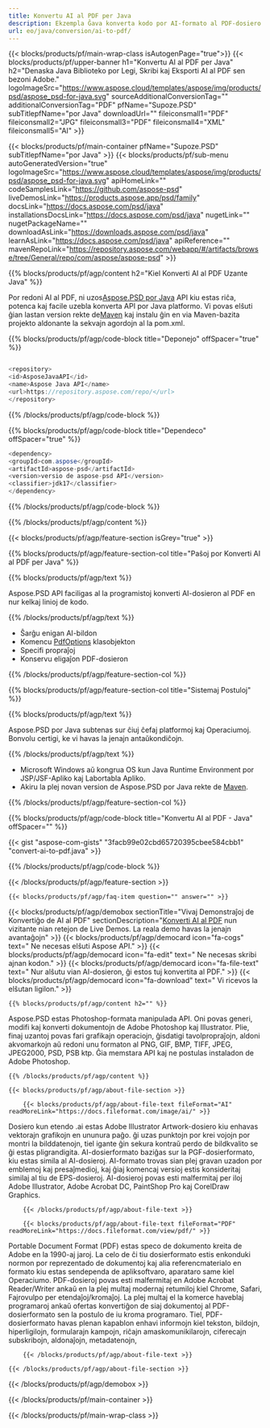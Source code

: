 ```yaml
---
title: Konvertu AI al PDF per Java
description: Ekzempla Ĝava konverta kodo por AI-formato al PDF-dosiero. Uzu ĉi tiun ekzemplan kodon por konverti AI al PDF en iu ajn retejo aŭ labortabla Java aplikaĵo.
url: eo/java/conversion/ai-to-pdf/
---
```


{{< blocks/products/pf/main-wrap-class isAutogenPage="true">}}
{{< blocks/products/pf/upper-banner h1="Konvertu AI al PDF per Java" h2="Denaska Java Biblioteko por Legi, Skribi kaj Eksporti AI al PDF sen bezoni Adobe." logoImageSrc="https://www.aspose.cloud/templates/aspose/img/products/psd/aspose_psd-for-java.svg" sourceAdditionalConversionTag="" additionalConversionTag="PDF" pfName="Supoze.PSD" subTitlepfName="por Java" downloadUrl="" fileiconsmall1="PDF" fileiconsmall2="JPG" fileiconsmall3="PDF" fileiconsmall4="XML" fileiconsmall5="AI" >}}

{{< blocks/products/pf/main-container pfName="Supoze.PSD" subTitlepfName="por Java" >}}
{{< blocks/products/pf/sub-menu autoGeneratedVersion="true" logoImageSrc="https://www.aspose.cloud/templates/aspose/img/products/psd/aspose_psd-for-java.svg" apiHomeLink="" codeSamplesLink="https://github.com/aspose-psd" liveDemosLink="https://products.aspose.app/psd/family" docsLink="https://docs.aspose.com/psd/java" installationsDocsLink="https://docs.aspose.com/psd/java" nugetLink="" nugetPackageName="" downloadAsLink="https://downloads.aspose.com/psd/java" learnAsLink="https://docs.aspose.com/psd/java" apiReference="" mavenRepoLink="https://repository.aspose.com/webapp/#/artifacts/browse/tree/General/repo/com/aspose/aspose-psd" >}}

{{% blocks/products/pf/agp/content h2="Kiel Konverti AI al PDF Uzante Java" %}}

Por redoni AI al PDF, ni uzos<a href="/psd/{{< lang-code >}}java">Aspose.PSD por Java</a> API kiu estas riĉa, potenca kaj facile uzebla konverta API por Java platformo. Vi povas elŝuti ĝian lastan version rekte de<a href="https://repository.aspose.com/webapp/#/artifacts/browse/tree/General/repo/com/aspose/aspose-psd">Maven</a> kaj instalu ĝin en via Maven-bazita projekto aldonante la sekvajn agordojn al la pom.xml.

{{% blocks/products/pf/agp/code-block title="Deponejo" offSpacer="true" %}}

```cs

<repository>
<id>AsposeJavaAPI</id>
<name>Aspose Java API</name>
<url>https://repository.aspose.com/repo/</url>
</repository>

```

{{% /blocks/products/pf/agp/code-block %}}

{{% blocks/products/pf/agp/code-block title="Dependeco" offSpacer="true" %}}

```cs
<dependency>
<groupId>com.aspose</groupId>
<artifactId>aspose-psd</artifactId>
<version>versio de aspose-psd API</version>
<classifier>jdk17</classifier>
</dependency>

```

{{% /blocks/products/pf/agp/code-block %}}

{{% /blocks/products/pf/agp/content %}}

{{< blocks/products/pf/agp/feature-section isGrey="true" >}}

{{% blocks/products/pf/agp/feature-section-col title="Paŝoj por Konverti AI al PDF per Java" %}}

{{% blocks/products/pf/agp/text %}}

 Aspose.PSD API faciligas al la programistoj konverti AI-dosieron al PDF en nur kelkaj linioj de kodo.

{{% /blocks/products/pf/agp/text %}}

- Ŝarĝu enigan AI-bildon
- Komencu [PdfOptions](https://apireference.aspose.com/psd/java/com.aspose.psd.imageoptions/pdfOptions) klasobjekton
- Specifi propraĵoj
- Konservu eligaĵon PDF-dosieron

{{% /blocks/products/pf/agp/feature-section-col %}}

{{% blocks/products/pf/agp/feature-section-col title="Sistemaj Postuloj" %}}

{{% blocks/products/pf/agp/text %}}

 Aspose.PSD por Java subtenas sur ĉiuj ĉefaj platformoj kaj Operaciumoj. Bonvolu certigi, ke vi havas la jenajn antaŭkondiĉojn.

{{% /blocks/products/pf/agp/text %}}

- Microsoft Windows aŭ kongrua OS kun Java Runtime Environment por JSP/JSF-Apliko kaj Labortabla Apliko.
- Akiru la plej novan version de Aspose.PSD por Java rekte de
 [Maven](https://repository.aspose.com/webapp/#/artifacts/browse/tree/General/repo/com/aspose/aspose-psd).

{{% /blocks/products/pf/agp/feature-section-col %}}

{{% blocks/products/pf/agp/code-block title="Konvertu AI al PDF - Java" offSpacer="" %}}

{{< gist "aspose-com-gists" "3facb99e02cbd65720395cbee584cbb1" "convert-ai-to-pdf.java" >}}

{{% /blocks/products/pf/agp/code-block %}}

{{< /blocks/products/pf/agp/feature-section >}}

    {{< blocks/products/pf/agp/faq-item question="" answer="" >}}
 

<!-- aboutfile Starts -->

{{< blocks/products/pf/agp/demobox sectionTitle="Vivaj Demonstraĵoj de Konvertiĝo de AI al PDF" sectionDescription="[Konverti AI al PDF](https://products.aspose.app/psd/conversion/ai-to-pdf) nun vizitante nian retejon de Live Demos. La reala demo havas la jenajn avantaĝojn" >}}
        {{< blocks/products/pf/agp/democard icon="fa-cogs" text=" Ne necesas elŝuti Aspose API." >}}
        {{< blocks/products/pf/agp/democard icon="fa-edit" text=" Ne necesas skribi ajnan kodon." >}}
        {{< blocks/products/pf/agp/democard icon="fa-file-text" text=" Nur alŝutu vian AI-dosieron, ĝi estos tuj konvertita al PDF." >}}
        {{< blocks/products/pf/agp/democard icon="fa-download" text=" Vi ricevos la elŝutan ligilon." >}}

    {{% blocks/products/pf/agp/content h2="" %}}

Aspose.PSD estas Photoshop-formata manipulada API. Oni povas generi, modifi kaj konverti dokumentojn de Adobe Photoshop kaj Illustrator. Plie, finaj uzantoj povas fari grafikajn operaciojn, ĝisdatigi tavolpropraĵojn, aldoni akvomarkojn aŭ redoni unu formaton al PNG, GIF, BMP, TIFF, JPEG, JPEG2000, PSD, PSB ktp. Ĝia memstara API kaj ne postulas instaladon de Adobe Photoshop.  



    {{% /blocks/products/pf/agp/content %}}

    {{< blocks/products/pf/agp/about-file-section >}}

        {{< blocks/products/pf/agp/about-file-text fileFormat="AI" readMoreLink="https://docs.fileformat.com/image/ai/" >}}
Dosiero kun etendo .ai estas Adobe Illustrator Artwork-dosiero kiu enhavas vektorajn grafikojn en ununura paĝo. ĝi uzas punktojn por krei vojojn por montri la bilddatenojn, tiel igante ĝin sekura kontraŭ perdo de bildkvalito se ĝi estas pligrandigita. AI-dosierformato baziĝas sur la PGF-dosierformato, kiu estas simila al AI-dosieroj. AI-formato trovas sian plej gravan uzadon por emblemoj kaj presaĵmedioj, kaj ĝiaj komencaj versioj estis konsideritaj similaj al tiu de EPS-dosieroj. AI-dosieroj povas esti malfermitaj per iloj Adobe Illustrator, Adobe Acrobat DC, PaintShop Pro kaj CorelDraw Graphics.

        {{< /blocks/products/pf/agp/about-file-text >}}

        {{< blocks/products/pf/agp/about-file-text fileFormat="PDF" readMoreLink="https://docs.fileformat.com/view/pdf/" >}}
Portable Document Format (PDF) estas speco de dokumento kreita de Adobe en la 1990-aj jaroj. La celo de ĉi tiu dosierformato estis enkonduki normon por reprezentado de dokumentoj kaj alia referencmaterialo en formato kiu estas sendependa de apliksoftvaro, aparataro same kiel Operaciumo. PDF-dosieroj povas esti malfermitaj en Adobe Acrobat Reader/Writer ankaŭ en la plej multaj modernaj retumiloj kiel Chrome, Safari, Fajrovulpo per etendaĵoj/kromaĵoj. La plej multaj el la komerce haveblaj programaroj ankaŭ ofertas konvertiĝon de siaj dokumentoj al PDF-dosierformato sen la postulo de iu kroma programaro. Tiel, PDF-dosierformato havas plenan kapablon enhavi informojn kiel tekston, bildojn, hiperligilojn, formularajn kampojn, riĉajn amaskomunikilarojn, ciferecajn subskribojn, aldonaĵojn, metadatenojn,

        {{< /blocks/products/pf/agp/about-file-text >}}

    {{< /blocks/products/pf/agp/about-file-section >}}

{{< /blocks/products/pf/agp/demobox >}}

<!-- aboutfile Ends -->



{{< /blocks/products/pf/main-container >}}
    
{{< /blocks/products/pf/main-wrap-class >}}
